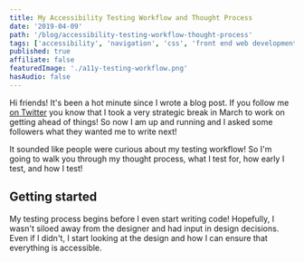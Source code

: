 ```yaml
---
title: My Accessibility Testing Workflow and Thought Process
date: '2019-04-09'
path: '/blog/accessibility-testing-workflow-thought-process'
tags: ['accessibility', 'navigation', 'css', 'front end web development']
published: true
affiliate: false
featuredImage: './a11y-testing-workflow.png'
hasAudio: false
---
```


Hi friends! It's been a hot minute since I wrote a blog post. If you follow me [on Twitter](https://twitter.com/LittleKope/status/1101112031355260928) you know that I took a very strategic break in March to work on getting ahead of things! So now I am up and running and I asked some followers what they wanted me to write next!

It sounded like people were curious about my testing workflow! So I'm going to walk you through my thought process, what I test for, how early I test, and how I test!

## Getting started

My testing process begins before I even start writing code! Hopefully, I wasn't siloed away from the designer and had input in design decisions. Even if I didn't, I start looking at the design and how I can ensure that everything is accessible.
